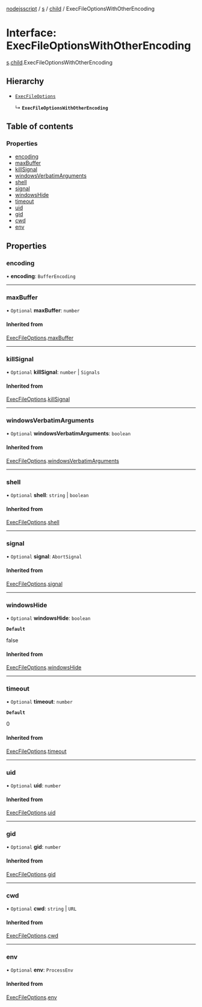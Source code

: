 [nodejsscript](../README.md) / [s](../modules/s.md) / [child](../modules/s.child.md) / ExecFileOptionsWithOtherEncoding

# Interface: ExecFileOptionsWithOtherEncoding

[s](../modules/s.md).[child](../modules/s.child.md).ExecFileOptionsWithOtherEncoding

## Hierarchy

- [`ExecFileOptions`](s.child.ExecFileOptions.md)

  ↳ **`ExecFileOptionsWithOtherEncoding`**

## Table of contents

### Properties

- [encoding](s.child.ExecFileOptionsWithOtherEncoding.md#encoding)
- [maxBuffer](s.child.ExecFileOptionsWithOtherEncoding.md#maxbuffer)
- [killSignal](s.child.ExecFileOptionsWithOtherEncoding.md#killsignal)
- [windowsVerbatimArguments](s.child.ExecFileOptionsWithOtherEncoding.md#windowsverbatimarguments)
- [shell](s.child.ExecFileOptionsWithOtherEncoding.md#shell)
- [signal](s.child.ExecFileOptionsWithOtherEncoding.md#signal)
- [windowsHide](s.child.ExecFileOptionsWithOtherEncoding.md#windowshide)
- [timeout](s.child.ExecFileOptionsWithOtherEncoding.md#timeout)
- [uid](s.child.ExecFileOptionsWithOtherEncoding.md#uid)
- [gid](s.child.ExecFileOptionsWithOtherEncoding.md#gid)
- [cwd](s.child.ExecFileOptionsWithOtherEncoding.md#cwd)
- [env](s.child.ExecFileOptionsWithOtherEncoding.md#env)

## Properties

### encoding

• **encoding**: `BufferEncoding`

___

### maxBuffer

• `Optional` **maxBuffer**: `number`

#### Inherited from

[ExecFileOptions](s.child.ExecFileOptions.md).[maxBuffer](s.child.ExecFileOptions.md#maxbuffer)

___

### killSignal

• `Optional` **killSignal**: `number` \| `Signals`

#### Inherited from

[ExecFileOptions](s.child.ExecFileOptions.md).[killSignal](s.child.ExecFileOptions.md#killsignal)

___

### windowsVerbatimArguments

• `Optional` **windowsVerbatimArguments**: `boolean`

#### Inherited from

[ExecFileOptions](s.child.ExecFileOptions.md).[windowsVerbatimArguments](s.child.ExecFileOptions.md#windowsverbatimarguments)

___

### shell

• `Optional` **shell**: `string` \| `boolean`

#### Inherited from

[ExecFileOptions](s.child.ExecFileOptions.md).[shell](s.child.ExecFileOptions.md#shell)

___

### signal

• `Optional` **signal**: `AbortSignal`

#### Inherited from

[ExecFileOptions](s.child.ExecFileOptions.md).[signal](s.child.ExecFileOptions.md#signal)

___

### windowsHide

• `Optional` **windowsHide**: `boolean`

**`Default`**

false

#### Inherited from

[ExecFileOptions](s.child.ExecFileOptions.md).[windowsHide](s.child.ExecFileOptions.md#windowshide)

___

### timeout

• `Optional` **timeout**: `number`

**`Default`**

0

#### Inherited from

[ExecFileOptions](s.child.ExecFileOptions.md).[timeout](s.child.ExecFileOptions.md#timeout)

___

### uid

• `Optional` **uid**: `number`

#### Inherited from

[ExecFileOptions](s.child.ExecFileOptions.md).[uid](s.child.ExecFileOptions.md#uid)

___

### gid

• `Optional` **gid**: `number`

#### Inherited from

[ExecFileOptions](s.child.ExecFileOptions.md).[gid](s.child.ExecFileOptions.md#gid)

___

### cwd

• `Optional` **cwd**: `string` \| `URL`

#### Inherited from

[ExecFileOptions](s.child.ExecFileOptions.md).[cwd](s.child.ExecFileOptions.md#cwd)

___

### env

• `Optional` **env**: `ProcessEnv`

#### Inherited from

[ExecFileOptions](s.child.ExecFileOptions.md).[env](s.child.ExecFileOptions.md#env)
